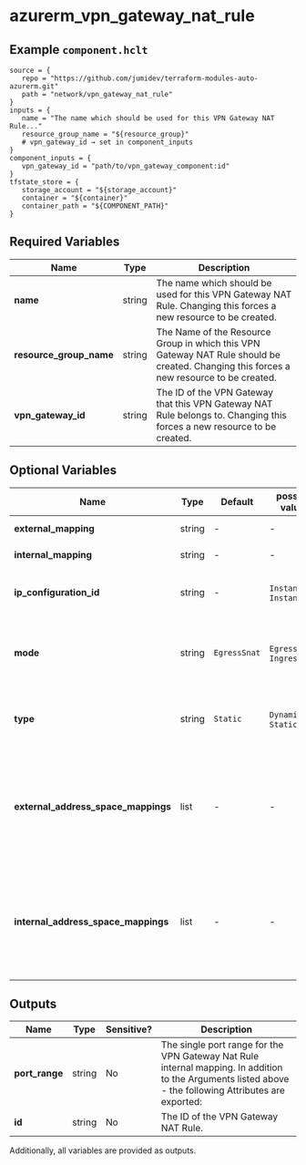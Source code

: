 # azurerm_vpn_gateway_nat_rule



## Example `component.hclt`

```hcl
source = {
   repo = "https://github.com/jumidev/terraform-modules-auto-azurerm.git"   
   path = "network/vpn_gateway_nat_rule"   
}
inputs = {
   name = "The name which should be used for this VPN Gateway NAT Rule..."   
   resource_group_name = "${resource_group}"   
   # vpn_gateway_id → set in component_inputs
}
component_inputs = {
   vpn_gateway_id = "path/to/vpn_gateway_component:id"   
}
tfstate_store = {
   storage_account = "${storage_account}"   
   container = "${container}"   
   container_path = "${COMPONENT_PATH}"   
}
```

## Required Variables

| Name | Type |  Description |
| ---- | --------- |  ----------- |
| **name** | string |  The name which should be used for this VPN Gateway NAT Rule. Changing this forces a new resource to be created. | 
| **resource_group_name** | string |  The Name of the Resource Group in which this VPN Gateway NAT Rule should be created. Changing this forces a new resource to be created. | 
| **vpn_gateway_id** | string |  The ID of the VPN Gateway that this VPN Gateway NAT Rule belongs to. Changing this forces a new resource to be created. | 

## Optional Variables

| Name | Type |  Default  |  possible values |  Description |
| ---- | --------- |  ----------- | ----------- | ----------- |
| **external_mapping** | string |  -  |  -  |  One or more `external_mapping` blocks. | 
| **internal_mapping** | string |  -  |  -  |  One or more `internal_mapping` blocks. | 
| **ip_configuration_id** | string |  -  |  `Instance0`, `Instance1`  |  The ID of the IP Configuration this VPN Gateway NAT Rule applies to. Possible values are `Instance0` and `Instance1`. | 
| **mode** | string |  `EgressSnat`  |  `EgressSnat`, `IngressSnat`  |  The source NAT direction of the VPN NAT. Possible values are `EgressSnat` and `IngressSnat`. Defaults to `EgressSnat`. Changing this forces a new resource to be created. | 
| **type** | string |  `Static`  |  `Dynamic`, `Static`  |  The type of the VPN Gateway NAT Rule. Possible values are `Dynamic` and `Static`. Defaults to `Static`. Changing this forces a new resource to be created. | 
| **external_address_space_mappings** | list |  -  |  -  |  (Deprecated) A list of CIDR Ranges which are used for external mapping of the VPN Gateway NAT Rule. ~> **NOTE:** `external_address_space_mappings` is deprecated and will be removed in favour of the property `external_mapping` in version 4.0 of the AzureRM Provider. | 
| **internal_address_space_mappings** | list |  -  |  -  |  (Deprecated) A list of CIDR Ranges which are used for internal mapping of the VPN Gateway NAT Rule. ~> **NOTE:** `internal_address_space_mappings` is deprecated and will be removed in favour of the property `internal_mapping` in version 4.0 of the AzureRM Provider. | 



## Outputs

| Name | Type | Sensitive? | Description |
| ---- | ---- | --------- | --------- |
| **port_range** | string | No  | The single port range for the VPN Gateway Nat Rule internal mapping. In addition to the Arguments listed above - the following Attributes are exported: | 
| **id** | string | No  | The ID of the VPN Gateway NAT Rule. | 

Additionally, all variables are provided as outputs.
